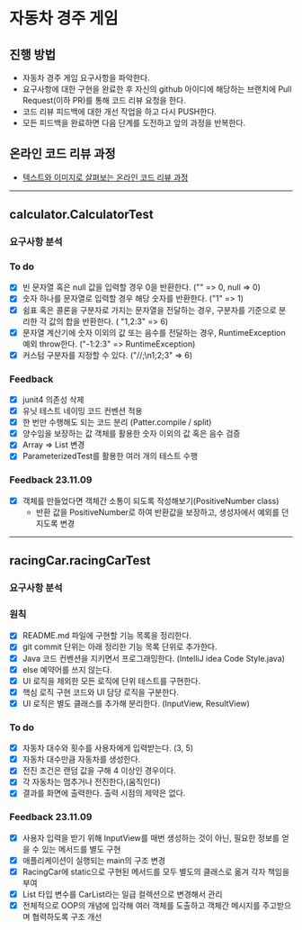 # 자동차 경주 게임
## 진행 방법
* 자동차 경주 게임 요구사항을 파악한다.
* 요구사항에 대한 구현을 완료한 후 자신의 github 아이디에 해당하는 브랜치에 Pull Request(이하 PR)를 통해 코드 리뷰 요청을 한다.
* 코드 리뷰 피드백에 대한 개선 작업을 하고 다시 PUSH한다.
* 모든 피드백을 완료하면 다음 단계를 도전하고 앞의 과정을 반복한다.

## 온라인 코드 리뷰 과정
* [텍스트와 이미지로 살펴보는 온라인 코드 리뷰 과정](https://github.com/next-step/nextstep-docs/tree/master/codereview)

---

## calculator.CalculatorTest
### 요구사항 분석
### To do
* [x] 빈 문자열 혹은 null 값을 입력할 경우 0을 반환한다. ("" => 0, null => 0)
* [x] 숫자 하나를 문자열로 입력할 경우 해당 숫자를 반환한다. ("1" => 1)
* [x] 쉼표 혹은 콜론을 구분자로 가지는 문자열을 전달하는 경우, 구분자를 기준으로 분리한 각 값의 합을 반환한다. ( "1,2:3" => 6)
* [x] 문자열 계산기에 숫자 이외의 값 또는 음수를 전달하는 경우, RuntimeException 예외 throw한다. ("-1:2:3" => RuntimeException)
* [x] 커스텀 구분자를 지정할 수 있다. ("//;\n1;2;3" => 6)

### Feedback
* [x] junit4 의존성 삭제
* [x] 유닛 테스트 네이밍 코드 컨벤션 적용
* [x] 한 번만 수행해도 되는 코드 분리 (Patter.compile / split)
* [X] 양수임을 보장하는 값 객체를 활용한 숫자 이외의 값 혹은 음수 검증
* [x] Array => List 변경
* [x] ParameterizedTest를 활용한 여러 개의 테스트 수행

### Feedback 23.11.09
* [x] 객체를 만들었다면 객체간 소통이 되도록 작성해보기(PositiveNumber class)
  * 반환 값을 PositiveNumber로 하여 반환값을 보장하고, 생성자에서 예외를 던지도록 변경
---

## racingCar.racingCarTest
### 요구사항 분석
### 원칙
* [x] README.md 파일에 구현할 기능 목록을 정리한다.
* [x] git commit 단위는 아래 정리한 기능 목록 단위로 추가한다.
* [x] Java 코드 컨벤션을 지키면서 프로그래밍한다. (IntelliJ idea Code Style.java)
* [x] else 예약어를 쓰지 않는다.
* [x] UI 로직을 제외한 모든 로직에 단위 테스트를 구현한다.
* [x] 핵심 로직 구현 코드와 UI 담당 로직을 구분한다.
* [x] UI 로직은 별도 클래스를 추가해 분리한다. (InputView, ResultView)

### To do
* [x] 자동차 대수와 횟수를 사용자에게 입력받는다. (3, 5)
* [x] 자동차 대수만큼 자동차를 생성한다.
* [x] 전진 조건은 랜덤 값을 구해 4 이상인 경우이다.
* [x] 각 자동차는 멈추거나 전진한다,(움직인다)
* [x] 결과를 화면에 출력한다. 출력 시점의 제약은 없다.

### Feedback 23.11.09
* [x] 사용자 입력을 받기 위해 InputView를 매번 생성하는 것이 아닌, 필요한 정보를 얻을 수 있는 메서드를 별도 구현
* [x] 애플리케이션이 실행되는 main의 구조 변경
* [x] RacingCar에 static으로 구현된 메서드를 모두 별도의 클래스로 옮겨 각자 책임을 부여
* [x] List<Car> 타입 변수를 CarList라는 일급 컬렉션으로 변경해서 관리
* [x] 전체적으로 OOP의 개념에 입각해 여러 객체를 도출하고 객체간 메시지를 주고받으며 협력하도록 구조 개선
